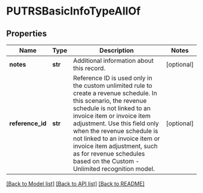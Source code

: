 # PUTRSBasicInfoTypeAllOf

## Properties
Name | Type | Description | Notes
------------ | ------------- | ------------- | -------------
**notes** | **str** | Additional information about this record.  | [optional] 
**reference_id** | **str** | Reference ID is used only in the custom unlimited rule to create a revenue schedule. In this scenario, the revenue schedule is not linked to an invoice item or invoice item adjustment.  Use this field only when the revenue schedule is not linked to an invoice item or invoice item adjustment, such as for revenue schedules based on the Custom - Unlimited recognition model.  | [optional] 

[[Back to Model list]](../README.md#documentation-for-models) [[Back to API list]](../README.md#documentation-for-api-endpoints) [[Back to README]](../README.md)


